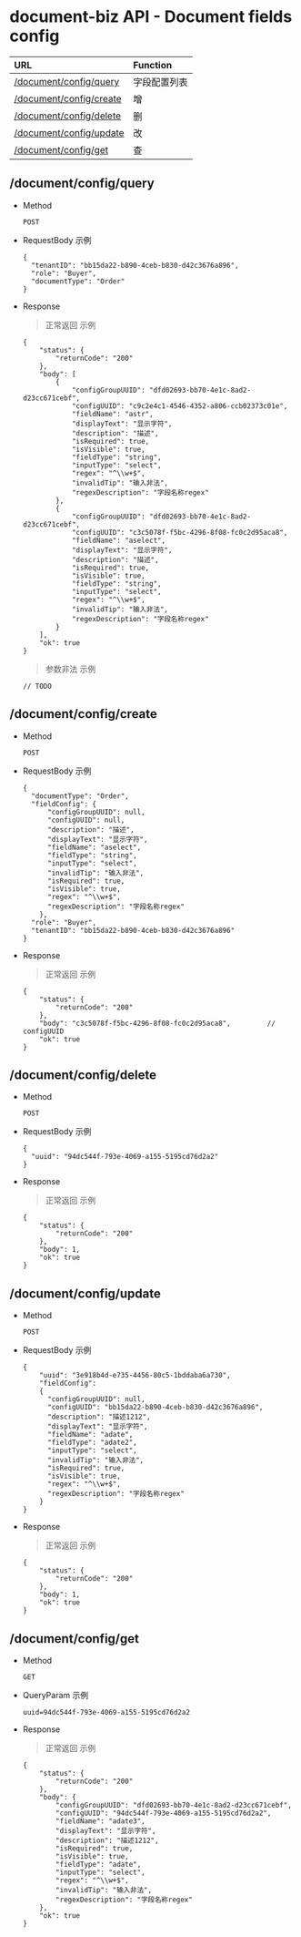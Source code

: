 # document-biz API - Document fields config


| URL                                                |  Function              |
| :-------------                                     | :-------------         |
| [/document/config/query](#documentconfigquery)     | 字段配置列表            |
| [/document/config/create](#documentconfigcreate)   | 增                     |
| [/document/config/delete](#documentconfigdelete)   | 删                     |
| [/document/config/update](#documentconfigupdate)   | 改                     |
| [/document/config/get](#documentconfigget)         | 查                     |

        
## /document/config/query

- Method
    ```
    POST
    ```

- RequestBody 示例
    ```json5
    {
      "tenantID": "bb15da22-b890-4ceb-b830-d42c3676a896",
      "role": "Buyer",
      "documentType": "Order"
    }
    ```

- Response

    > 正常返回 示例
    ```json5
    {
        "status": {
            "returnCode": "200"
        },
        "body": [
            {
                "configGroupUUID": "dfd02693-bb70-4e1c-8ad2-d23cc671cebf",
                "configUUID": "c9c2e4c1-4546-4352-a806-ccb02373c01e",
                "fieldName": "astr",
                "displayText": "显示字符",
                "description": "描述",
                "isRequired": true,
                "isVisible": true,
                "fieldType": "string",
                "inputType": "select",
                "regex": "^\\w+$",
                "invalidTip": "输入非法",
                "regexDescription": "字段名称regex"
            },
            {
                "configGroupUUID": "dfd02693-bb70-4e1c-8ad2-d23cc671cebf",
                "configUUID": "c3c5078f-f5bc-4296-8f08-fc0c2d95aca8",
                "fieldName": "aselect",
                "displayText": "显示字符",
                "description": "描述",
                "isRequired": true,
                "isVisible": true,
                "fieldType": "string",
                "inputType": "select",
                "regex": "^\\w+$",
                "invalidTip": "输入非法",
                "regexDescription": "字段名称regex"
            }
        ],
        "ok": true
    }
    ```
    
    > 参数非法 示例
    ```json5
    // TODO
    ```
  

## /document/config/create

- Method
    ```
    POST
    ```

- RequestBody 示例
    ```json5
    {
      "documentType": "Order",
      "fieldConfig": {
    	  "configGroupUUID": null,
    	  "configUUID": null,
    	  "description": "描述",
    	  "displayText": "显示字符",
    	  "fieldName": "aselect",
    	  "fieldType": "string",
    	  "inputType": "select",
    	  "invalidTip": "输入非法",
    	  "isRequired": true,
    	  "isVisible": true,
    	  "regex": "^\\w+$",
    	  "regexDescription": "字段名称regex"
    	},
      "role": "Buyer",
      "tenantID": "bb15da22-b890-4ceb-b830-d42c3676a896"
    }
    ```

- Response

    > 正常返回 示例
    ```json5
    {
        "status": {
            "returnCode": "200"
        },
        "body": "c3c5078f-f5bc-4296-8f08-fc0c2d95aca8",         // configUUID
        "ok": true
    }
    ```


## /document/config/delete

- Method
    ```
    POST
    ```

- RequestBody 示例
    ```
    {
      "uuid": "94dc544f-793e-4069-a155-5195cd76d2a2"
    }
    ```

- Response

    > 正常返回 示例
    ```json5
    {
        "status": {
            "returnCode": "200"
        },
        "body": 1,
        "ok": true
    }
    ```

## /document/config/update

- Method
    ```
    POST
    ```

- RequestBody 示例
    ```json5
    {
    	"uuid": "3e918b4d-e735-4456-80c5-1bddaba6a730",
    	"fieldConfig": 
    	{
    	  "configGroupUUID": null,
    	  "configUUID": "bb15da22-b890-4ceb-b830-d42c3676a896",
    	  "description": "描述1212",
    	  "displayText": "显示字符",
    	  "fieldName": "adate",
    	  "fieldType": "adate2",
    	  "inputType": "select",
    	  "invalidTip": "输入非法",
    	  "isRequired": true,
    	  "isVisible": true,
    	  "regex": "^\\w+$",
    	  "regexDescription": "字段名称regex"
    	}
    }
    ```

- Response

    > 正常返回 示例
    ```json5
    {
        "status": {
            "returnCode": "200"
        },
        "body": 1,
        "ok": true
    }
    ```

## /document/config/get

- Method
    ```
    GET
    ```

- QueryParam 示例
    ```
    uuid=94dc544f-793e-4069-a155-5195cd76d2a2
    ```

- Response

    > 正常返回 示例
    ```json5
    {
        "status": {
            "returnCode": "200"
        },
        "body": {
            "configGroupUUID": "dfd02693-bb70-4e1c-8ad2-d23cc671cebf",
            "configUUID": "94dc544f-793e-4069-a155-5195cd76d2a2",
            "fieldName": "adate3",
            "displayText": "显示字符",
            "description": "描述1212",
            "isRequired": true,
            "isVisible": true,
            "fieldType": "adate",
            "inputType": "select",
            "regex": "^\\w+$",
            "invalidTip": "输入非法",
            "regexDescription": "字段名称regex"
        },
        "ok": true
    }
    ```
